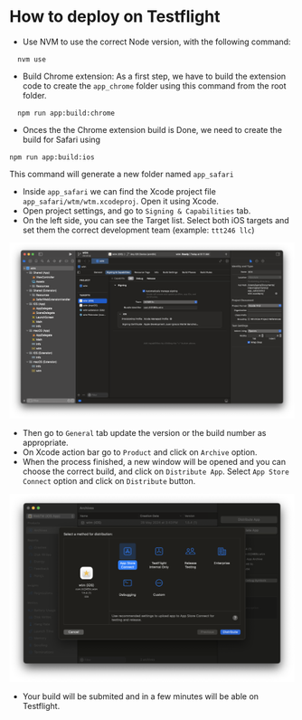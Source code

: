 # How to deploy on Testflight

- Use NVM to use the correct Node version, with the following command:

```
  nvm use
```

- Build Chrome extension: As a first step, we have to build the extension code to create the `app_chrome` folder using this command from the root folder.

```
  npm run app:build:chrome
```

- Onces the the Chrome extension build is Done, we need to create the build for Safari using

```
npm run app:build:ios
```

This command will generate a new folder named `app_safari`

- Inside `app_safari` we can find the Xcode project file `app_safari/wtm/wtm.xcodeproj`. Open it using Xcode.
- Open project settings, and go to `Signing & Capabilities` tab.
- On the left side, you can see the Target list. Select both iOS targets and set them the correct development team (example: `ttt246 llc`)

![Xcode Signing & Capabilities](./assets/xcode-signing-and-capabilities.png)

- Then go to `General` tab update the version or the build number as appropriate.
- On Xcode action bar go to `Product` and click on `Archive` option.
- When the process finished, a new window will be opened and you can choose the correct build, and click on `Distribute App`. Select `App Store Connect` option and click on `Distribute` button.

![App Store Connect](./assets/xcode-archive.png)

- Your build will be submited and in a few minutes will be able on Testflight.
